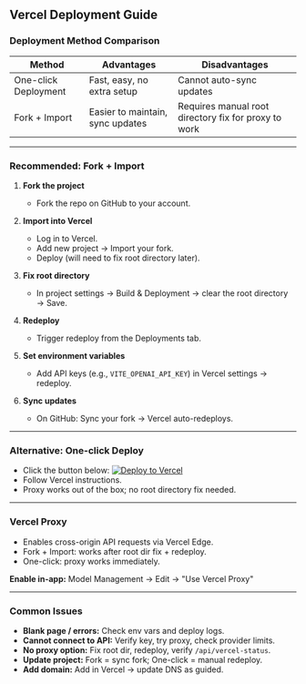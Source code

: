 ## Vercel Deployment Guide

### Deployment Method Comparison

| Method | Advantages | Disadvantages |
|---------|------------|---------------|
| One-click Deployment | Fast, easy, no extra setup | Cannot auto-sync updates |
| Fork + Import | Easier to maintain, sync updates | Requires manual root directory fix for proxy to work |

---

### Recommended: Fork + Import

1. **Fork the project**
   - Fork the repo on GitHub to your account.

2. **Import into Vercel**
   - Log in to Vercel.
   - Add new project → Import your fork.
   - Deploy (will need to fix root directory later).

3. **Fix root directory**
   - In project settings → Build & Deployment → clear the root directory → Save.

4. **Redeploy**
   - Trigger redeploy from the Deployments tab.

5. **Set environment variables**
   - Add API keys (e.g., `VITE_OPENAI_API_KEY`) in Vercel settings → redeploy.

6. **Sync updates**
   - On GitHub: Sync your fork → Vercel auto-redeploys.

---

### Alternative: One-click Deploy

- Click the button below:
  [![Deploy to Vercel](https://vercel.com/button)](https://vercel.com/new/clone?repository-url=https%3A%2F%2Fgithub.com%2Flinshenkx%2Fprompt-optimizer)
- Follow Vercel instructions.  
- Proxy works out of the box; no root directory fix needed.

---

### Vercel Proxy

- Enables cross-origin API requests via Vercel Edge.
- Fork + Import: works after root dir fix + redeploy.
- One-click: proxy works immediately.

**Enable in-app:** Model Management → Edit → "Use Vercel Proxy"

---

### Common Issues

- **Blank page / errors:** Check env vars and deploy logs.
- **Cannot connect to API:** Verify key, try proxy, check provider limits.
- **No proxy option:** Fix root dir, redeploy, verify `/api/vercel-status`.
- **Update project:** Fork = sync fork; One-click = manual redeploy.
- **Add domain:** Add in Vercel → update DNS as guided.
